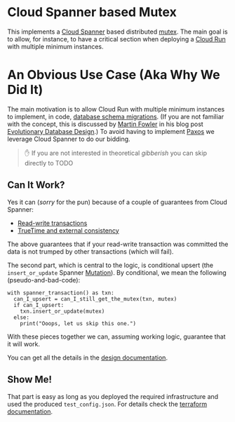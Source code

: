 # Cloud Spanner based Mutex

This implements a [Cloud Spanner](https://cloud.google.com/spanner) based distributed [mutex](https://en.wikipedia.org/wiki/Mutual_exclusion).
The main goal is to allow, for instance, to have a critical section when deploying a [Cloud Run](https://cloud.google.com/run) with multiple minimum instances.

# An Obvious Use Case (Aka Why We Did It)

The main motivation is to allow Cloud Run with multiple minimum instances to implement, in code, [database schema migrations](https://en.wikipedia.org/wiki/Schema_migration).
(If you are not familiar with the concept, this is discussed by [Martin Fowler](https://en.wikipedia.org/wiki/Martin_Fowler_(software_engineer)) in his blog post [Evolutionary Database Design](https://martinfowler.com/articles/evodb.html).)
To avoid having to implement [Paxos](https://people.cs.rutgers.edu/~pxk/417/notes/paxos.html) we leverage Cloud Spanner to do our bidding.

> :hand: If you are not interested in theoretical *gibberish* you can skip directly to TODO

## Can It Work?

Yes it can (_sorry_ for the pun) because of a couple of guarantees from Cloud Spanner:
* [Read-write transactions](https://cloud.google.com/spanner/docs/transactions#rw_transaction_properties)
* [TrueTime and external consistency](https://cloud.google.com/spanner/docs/true-time-external-consistency)

The above guarantees that if your read-write transaction was committed the data is not trumped by other transactions (which will fail).

The second part, which is central to the logic, is conditional upsert (the ``insert_or_update`` Spanner [Mutation](https://cloud.google.com/spanner/docs/reference/rpc/google.spanner.v1#google.spanner.v1.Mutation)).
By conditional, we mean the following (pseudo-and-bad-code):

```text
with spanner_transaction() as txn:
  can_I_upsert = can_I_still_get_the_mutex(txn, mutex)
  if can_I_upsert:
    txn.insert_or_update(mutex)
  else:
    print("Ooops, let us skip this one.")
```

With these pieces together we can, assuming working logic, guarantee that it will work.

You can get all the details in the [design documentation](./DESIGN.md).

## Show Me!

That part is easy as long as you deployed the required infrastructure and used the produced ``test_config.json``.
For details check the [terraform documentation](./terraform/README.md).
